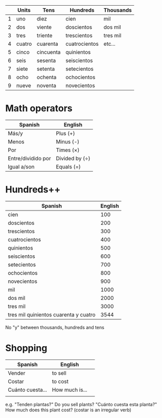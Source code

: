 
|     | Units  | Tens      | Hundreds      | Thousands |
| --- | ------ | --------- | ------------- | --------- |
| 1   | uno    | diez      | cien          | mil       |
| 2   | dos    | viente    | doscientos    | dos mil   |
| 3   | tres   | triente   | trescientos   | tres mil  |
| 4   | cuatro | cuarenta  | cuatrocientos | etc...    |
| 5   | cinco  | cincuenta | quinientos    |           |
| 6   | seis   | sesenta   | seiscientos   |           |
| 7   | siete  | setenta   | setecientos   |           |
| 8   | ocho   | ochenta   | ochocientos   |           |
| 9   | nueve  | noventa   | novecientos   |           |


# Math operators

| Spanish            | English             |
| ------------------ | ------------------- |
| Más/y              | Plus (+)            |
| Menos              | Minus (-)           |
| Por                | Times ($\times$)    |
| Entre/dividido por | Divided by ($\div$) |
| Igual a/son        | Equals (=)          |

# Hundreds++

| Spanish                               | English |
| ------------------------------------- | ------- |
| cien                                  | 100     |
| doscientos                            | 200     |
| trescientos                           | 300     |
| cuatrocientos                         | 400     |
| quinientos                            | 500     |
| seiscientos                           | 600     |
| setecientos                           | 700     |
| ochocientos                           | 800     |
| novecientos                           | 900     |
| mil                                   | 1000    |
| dos mil                               | 2000    |
| tres mil                              | 3000    |
| tres mil quinientos cuarenta y cuatro | 3544    |
No "y" between thousands, hundreds and tens

# Shopping

| Spanish          | English        |     |
| ---------------- | -------------- | --- |
| Vender           | to sell        |     |
| Costar           | to cost        |     |
| Cuánto cuesta... | How much is... |     |
|                  |                |     |
e.g. "Tenden plantas?"  Do you sell plants?
"Cuánto cuesta esta planta?" How much does this plant cost? (costar is an irregular verb)